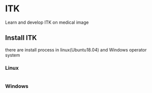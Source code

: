 # ITK
Learn and develop ITK on medical image

## Install ITK
there are install process in linux(Ubuntu18.04) and Windows operator system

### Linux
```shell

```

### Windows
```bat

```

